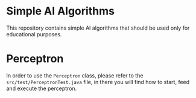 # Simple AI Algorithms

This repository contains simple AI algorithms that should be used only for educational purposes.

# Perceptron
In order to use the `Perceptron` class, please refer to the `src/test/PerceptronTest.java` file, in there you will find
how to start, feed and execute the perceptron.